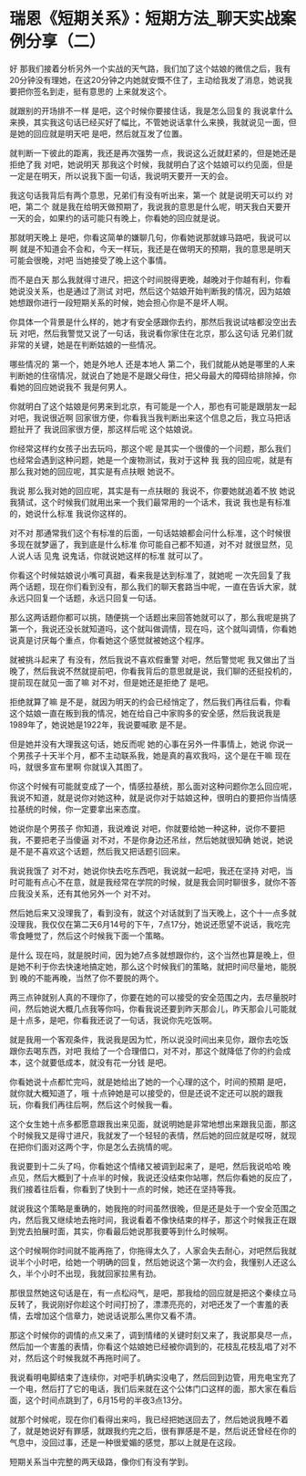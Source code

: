 # 瑞恩《短期关系》：短期方法_聊天实战案例分享（二）

好 那我们接着分析另外一个实战的天气路，我们加了这个姑娘的微信之后，我有20分钟没有理她，在这20分钟之内她就安慨不住了，主动给我发了消息，她说我要把你签名到走，挺有意思的 上来就发这个。

就跟别的开场排不一样 是吧，这个时候你要接住话，我是怎么回复的 我说拿什么来换，其实我这句话已经买好了幅比，不管她说话拿什么来换，我就说见一面，但是她的回应就是明天吧 是吧，然后就互发了位置。

就判断一下彼此的距离，我还是再次强势一点，我说这么近就赶紧的，但是她还是拒绝了我 对吧，她说明天 那我这个时候，我就明白了这个姑娘可以约见面，但是一定是在明天，所以说我下面一句话，我说明天要开一天的会。

我这句话我背后有两个意思，兄弟们有没有听出来，第一个 就是说明天可以约 对吧，第二个 就是我在给明天做预期了，我说我的意思是什么呢，明天我白天要开一天的会，如果约的话可能只有晚上，你看她的回应就是说。

那就明天晚上 是吧，你看这简单的嫌聊几句，你看她说那就嫁马路吧，我说可以啊 就是不知道会不会和，今天一样玩，我还是在做明天的预期，我的意思是明天可能会很晚，对吧 当她接受了晚上这个事情。

而不是白天 那么我就得寸进尺，把这个时间脱得更晚，越晚对于你越有利，你看她说没关系，也是通过了测试 对吧，然后这个姑娘开始判断我的情况，因为姑娘她想跟你进行一段短期关系的时候，她会担心你是不是坏人啊。

你具体一个背景是什么样的，她才有安全感跟你去约，那然后我说试啥都没空出去玩 对吧，然后我警觉又说了一句话，我说看你家住在北京，那么这句话 兄弟们就非常的关键，她是在判断姑娘的一些情况。

哪些情况的 第一个，她是外地人 还是本地人 第二个，我们就能从她是哪里的人来判断她的住宿情况，就说白了她是不是跟父母住，把父母最大的障碍给排除掉，你看她的回应她说我不 我是何男人。

你就明白了这个姑娘是何男来到北京，有可能是一个人，那也有可能是跟朋友一起 对吧，我说很近啊 回家很方便，你看我当我判断出来这个信息之后，我立马把话题扯开了 我说回家很方便，那这样后呢 这个姑娘说。

你经常这样约女孩子出去玩吗，那这个呢 是其实一个很傻的一个问题，那么我们也经常会遇到这种问题，她是一个废物测试，我对于这种 我 我的回应呢，就是有 那么我对她的回应呢，其实是有点扶眼 她说不。

我说 那么我对她的回应呢，其实是有一点扶眼的 我说不，你要她就追着不放 她说我猜试，这个时候我们就用出来一个我们最常用的一个话术，我说 我也是有标准的，她说什么标准 我说你这样的。

对不对 那通常我们这个有标准的后面，一句话姑娘都会问什么标准，这个时候很多现在就梦逼了，我到底是什么标准 你可能自己都不知道，对不对 就很显然，见人说人话 见鬼 说鬼话，你就说她这样的标准 就可以了。

你看这个时候姑娘说小嘴可真甜，看来我是达到标准了，就她呢 一次先回复了我两个话题，现在你们看到没有，那么我们的聊天套路当中呢，一直在告诉大家，就永远只回复一个话题，永远只回复一句话。

那么这两话题你都可以挑，随便挑一个话题出来回答她就可以了，那么我呢是挑了第一个，我说还没长就知道吗，这个就叫做调情，现在吗，这个就叫调情，你看她说真是讨厌每个重点，你看她这个感觉就被她这个程序。

就被挑斗起来了 有没有，然后我说不喜欢假重警 对吧，然后警觉呢 我又做出了当晚了，然后我说不然就提前吧，你看我背后的意思就是说，我们聊的还挺投机的，提前现在就见一面了嘛 对不对，但是她还是拒绝了 是吧。

拒绝就算了嘛 是不是，就因为明天的约会已经悄定了，然后我们再往后看，你看这个姑娘一直在叛到我的情况，她在给自己中家购多的安全感，然后我说我是1989年了，她说她是1922年，我说要喊歌 是不是。

但是她并没有大理我这句话，她反而呢 她的心事在另外一件事情上，她说 你说一个男孩子十天半个月，都不主动联系我，她是真的喜欢我吗，这个是在干嘛 现在吗，就很多宣布里啊 你就误入其图了。

你这个时候有可能就变成了一个，情感拉基统，那么面对这种问题你怎么回应呢，我说不知道，就是说你对她这种，就是说你对于姑娘这种，很明白的要把你当情感拉基统的时候，你一定要拿出来态度。

她说你是个男孩子 你知道，我说难说 对吧，你就要给她一种这种，说你不要把我，不要把老子当傻逼 对不对，不是你身边还吊丝，然后她就很知确 她说，她说是不是不喜欢这个话题，然后我又把话题引回来。

我说我饿了 对不对，她说你快去吃东西吧，我说就一起吧，我还在坚持 对吧，当时可能有点心不在意，就是我经常在学院的时候，就是我会同时聊很多，就你不答应我没关系，还有其他另外一个 对不对。

然后她后来又没理我了，看到没有，就这个对话就到了当天晚上，这个十一点多就没理我，我仅仅在第二天6月14号的下午，7点17分，她说还愿望不说话，我吃完零食睡觉了，然后这个时候我下面一个策略。

是什么 现在吗，就是脱时间，因为她7点多就想跟你约，这个当然也算是晚上，但是她不利于你去快速地搞定她，那么这个时候我们的策略，就把时间尽量地，能脱到 晚的不能再晚，当然了你不要脱的两个。

两三点钟就别人真的不理你了，你要在她的可以接受的安全范围之内，去尽量脱时间，然后她说大概几点我等你吗，你看我说还要到昨天那会儿，昨天那会儿可能就是十点多，是吧，你看我还说了一句话，我说你先吃饭啊。

就是我用一个客观条件，我说我是因为忙，所以说没时间出来见你，跟你去吃饭 跟你去喝东西，对吧 我给了一个合理借口，对不对，那这个就降低了你的约会成本，这个就要低成本，就没有花一分钱 是吧。

你看她说十点都忙完吗，就是她给出了她的一个心理的这个，时间的预期 是吧，就你就大概知道了，哦 十点钟她是可以接受的，但是还说不定还可以脱的跟我玩，你看我们再往后啊，然后这个时候我一看。

这个女生她十点多都愿意跟我出来见面，就说明她是非常地想出来跟我见面，那这个时候我又是得寸进尺，我就发了一个轻轻的表情，然后她的回应就是哎呀，就现在把你们面对这两个字，你是怎么去挑情的呢。

我说要到十二头了吗，你看她这个情绪又被调到起来了，是吧，然后我说哈哈 晚点见，然后大概到了十点半的时候，我说还没结束你站哪，然后你看她的反应了，我们接着往后看，你看到了快到十一点的时候，她还在坚持等我。

就说我这个策略是重确的，她我拖的时间虽然很晚，但是还是处于一个安全范围之内，然后我又继续地去拖时间，我说看着不像快结束的样子，那这个时候我正在跟到党去拍展时面，其实，你看最后她说那我要等到什么时候啊。

这个时候啊你时间就不能再拖了，你拖得太久了，人家会失去耐心，对吧然后我就说半个小时吧，给她一个明确的回复，然后她说这个第一次约会，我懂别人还这么久，半个小时不出现，我就回家拉黑有劲。

那很显然她这句话是在，有一点松闷气，是吧，那我给的回应就是把这个秦续立马反转了，我说刚好你趁这个时间打扮了，漂漂亮亮的，对吧还发了一个害羞的表情，去增加这个信章力，她说话说那么黑你又看不清。

那这个时候你的调情的点又来了，调到情绪的关键时刻又来了，我说那臭尽一点，然后加一个害羞的表情，你看这个姑娘她已经被你调到的，花枝乱花枝乱唱了对不对，然后这个时候我就不再拖时间了。

我说看明电脚结束了连续你，对吧手机确实没电了，然后回到边管，用充电宝充了一个电，然后打了它的电话，我们后来就在这个公体门口这样的面，那大家在看后面，这个时间点跳到了，6月15号的半夜3点13分。

就那个时候呢，现在你们看得出来吗，我已经把她送回去了，然后她说我睡不着了，就是她说好有罪感，就跟我约完之后，很有罪感是不是，然后说还曾经在你的气息中，没回过事，还是一种很爱媚的感觉，那以上就是在这段。

短期关系当中完整的两天级路，像你们有没有学到。